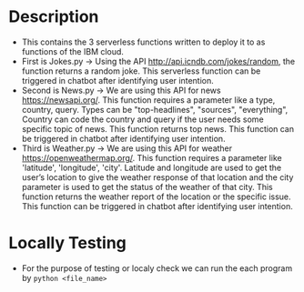 # Description

- This contains the 3 serverless functions written to deploy it to as functions of the IBM cloud.
- First is Jokes.py -> Using the API http://api.icndb.com/jokes/random, the function returns a random joke. This serverless function can be triggered in chatbot after identifying user intention.
- Second is News.py -> We are using this API for news https://newsapi.org/. This function requires a parameter like a type, country, query. Types can be "top-headlines", "sources", "everything", Country can code the country and query if the user needs some specific topic of news. This function returns top news. This function can be triggered in chatbot after identifying user intention.
- Third is Weather.py -> We are using this API for weather https://openweathermap.org/. This function requires a parameter like 'latitude', 'longitude', 'city'. Latitude and longitude are used to get the user’s location to give the weather response of that location and the city parameter is used to 
get the status of the weather of that city. This function returns the weather report of the location or the specific issue. This function can be triggered in chatbot after identifying user intention.

# Locally Testing
- For the purpose of testing or localy check we can run the each program by `python <file_name>`
